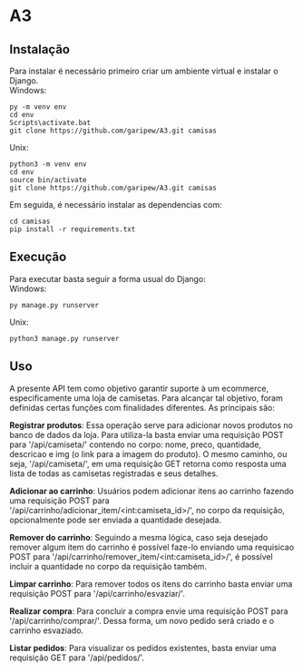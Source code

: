 # A3
## Instalação
Para instalar é necessário primeiro criar um ambiente virtual e instalar o Django.<br/>
Windows:
```
py -m venv env
cd env
Scripts\activate.bat
git clone https://github.com/garipew/A3.git camisas
```
Unix:
```
python3 -m venv env
cd env
source bin/activate
git clone https://github.com/garipew/A3.git camisas
```

Em seguida, é necessário instalar as dependencias com:
```
cd camisas
pip install -r requirements.txt
```

## Execução
Para executar basta seguir a forma usual do Django:<br/>
Windows:
```
py manage.py runserver
```
Unix:
```
python3 manage.py runserver
```


## Uso
A presente API tem como objetivo garantir suporte à um ecommerce, especificamente uma loja de camisetas. Para alcançar tal objetivo, foram definidas certas funções com finalidades diferentes. As principais são:

**Registrar produtos**: Essa operação serve para adicionar novos produtos no banco de dados da loja. Para utiliza-la basta enviar uma requisição POST para '/api/camiseta/' contendo no corpo: nome, preco, quantidade, descricao e img (o link para a imagem do produto).
O mesmo caminho, ou seja, '/api/camiseta/', em uma requisição GET retorna como resposta uma lista de todas as camisetas registradas e seus detalhes.

**Adicionar ao carrinho**: Usuários podem adicionar itens ao carrinho fazendo uma requisição POST para '/api/carrinho/adicionar\_item/\<int:camiseta\_id\>/', no corpo da requisição, opcionalmente pode ser enviada a quantidade desejada.

**Remover do carrinho**: Seguindo a mesma lógica, caso seja desejado remover algum item do carrinho é possível faze-lo enviando uma requisicao POST para '/api/carrinho/remover\_item/\<int:camiseta\_id\>/', é possível incluir a quantidade no corpo da requisição também.

**Limpar carrinho**: Para remover todos os itens do carrinho basta enviar uma requisição POST para '/api/carrinho/esvaziar/'.

**Realizar compra**: Para concluir a compra envie uma requisição POST para '/api/carrinho/comprar/'. Dessa forma, um novo pedido será criado e o carrinho esvaziado.

**Listar pedidos**: Para visualizar os pedidos existentes, basta enviar uma requisição GET para '/api/pedidos/'.
